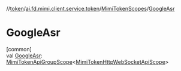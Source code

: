 //[token](../../../index.md)/[ai.fd.mimi.client.service.token](../index.md)/[MimiTokenScopes](index.md)/[GoogleAsr](-google-asr.md)

# GoogleAsr

[common]\
val [GoogleAsr](-google-asr.md): [MimiTokenApiGroupScope](../-mimi-token-api-group-scope/index.md)&lt;[MimiTokenHttpWebSocketApiScope](../-mimi-token-http-web-socket-api-scope/index.md)&gt;
